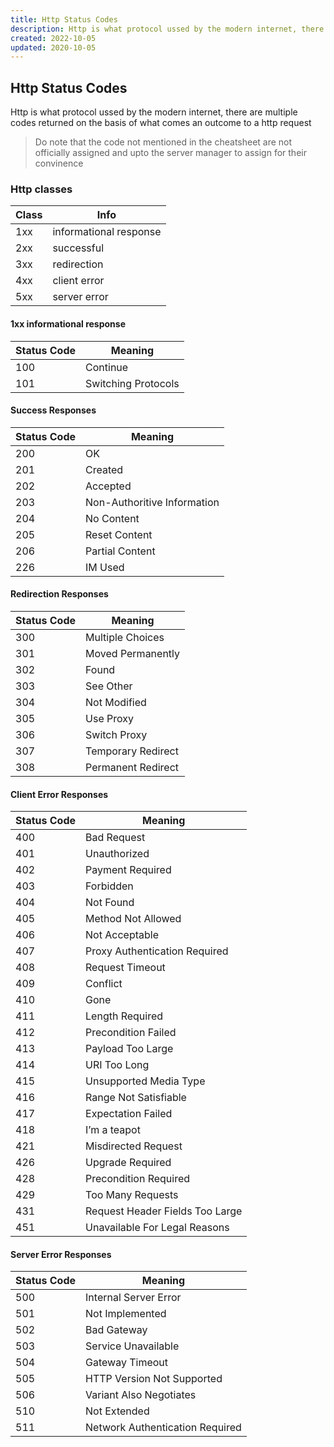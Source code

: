 ```yaml
---
title: Http Status Codes
description: Http is what protocol ussed by the modern internet, there are multiple codes returned on the basis of what comes an outcome to a http request.
created: 2022-10-05
updated: 2020-10-05
---
```


## Http Status Codes

Http is what protocol ussed by the modern internet, there are multiple codes returned on the basis of what comes an outcome to a http request

> Do note that the code not mentioned in the cheatsheet are not officially assigned and upto the server manager to assign for their convinence

### Http classes

| Class | Info                   |
| ----- | ---------------------- |
| 1xx   | informational response |
| 2xx   | successful             |
| 3xx   | redirection            |
| 4xx   | client error           |
| 5xx   | server error           |

#### **1xx informational response**

| Status Code | Meaning             |
| ----------- | ------------------- |
| 100         | Continue            |
| 101         | Switching Protocols |

#### **Success Responses**

| Status Code | Meaning                     |
| ----------- | --------------------------- |
| 200         | OK
| 201         | Created                     |
| 202         | Accepted                    |
| 203         | Non-Authoritive Information |
| 204         | No Content                  |
| 205         | Reset Content               |
| 206         | Partial Content             |
| 226         | IM Used                     |

#### **Redirection Responses**

| Status Code | Meaning            |
| ----------- | ------------------ |
| 300         | Multiple Choices   |
| 301         | Moved Permanently  |
| 302         | Found              |
| 303         | See Other          |
| 304         | Not Modified       |
| 305         | Use Proxy          |
| 306         | Switch Proxy       |
| 307         | Temporary Redirect |
| 308         | Permanent Redirect |

#### **Client Error Responses**

| Status Code | Meaning                         |
| ----------- | ------------------------------- |
| 400         | Bad Request                     |
| 401         | Unauthorized                    |
| 402         | Payment Required                |
| 403         | Forbidden                       |
| 404         | Not Found                       |
| 405         | Method Not Allowed              |
| 406         | Not Acceptable                  |
| 407         | Proxy Authentication Required   |
| 408         | Request Timeout                 |
| 409         | Conflict                        |
| 410         | Gone                            |
| 411         | Length Required                 |
| 412         | Precondition Failed             |
| 413         | Payload Too Large               |
| 414         | URI Too Long                    |
| 415         | Unsupported Media Type          |
| 416         | Range Not Satisfiable           |
| 417         | Expectation Failed              |
| 418         | I’m a teapot                    |
| 421         | Misdirected Request             |
| 426         | Upgrade Required                |
| 428         | Precondition Required           |
| 429         | Too Many Requests               |
| 431         | Request Header Fields Too Large |
| 451         | Unavailable For Legal Reasons   |

#### **Server Error Responses**

| Status Code | Meaning                         |
| ----------- | ------------------------------- |
| 500         | Internal Server Error           |
| 501         | Not Implemented                 |
| 502         | Bad Gateway                     |
| 503         | Service Unavailable             |
| 504         | Gateway Timeout                 |
| 505         | HTTP Version Not Supported      |
| 506         | Variant Also Negotiates         |
| 510         | Not Extended                    |
| 511         | Network Authentication Required |
